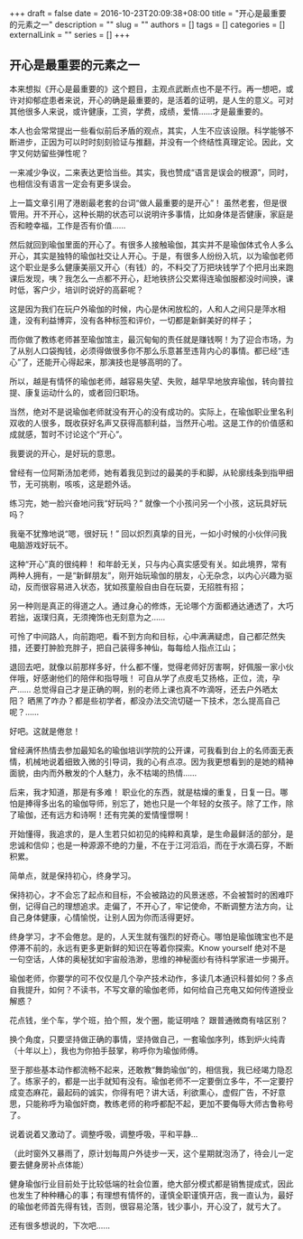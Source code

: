 +++
draft = false
date = 2016-10-23T20:09:38+08:00
title = "开心是最重要的元素之一"
description = ""
slug = ""
authors = []
tags = []
categories = []
externalLink = ""
series = []
+++

## **开心是最重要的元素之一**

本来想拟《开心是最重要的》这个题目，主观点武断点也不是不行。再一想吧，或许对抑郁症患者来说，开心的确是最重要的，是活着的证明，是人生的意义。可对其他很多人来说，或许健康，工资，学费，成绩，爱情……才是最重要的。

本人也会常常提出一些看似前后矛盾的观点，其实，人生不应该设限。科学能够不断进步，正因为可以时时刻刻验证与推翻，并没有一个终结性真理定论。因此，文字又何妨留些弹性呢？

一来减少争议，二来表达更恰当些。其实，我也赞成“语言是误会的根源”，同时，也相信没有语言一定会有更多误会。

上一篇文章引用了港剧最老套的台词“做人最重要的是开心”！ 虽然老套，但是很管用。开不开心，这种长期的状态可以说明许多事情，比如身体是否健康，家庭是否和睦幸福，工作是否有价值……

然后就回到瑜伽里面的开心了。有很多人接触瑜伽，其实并不是瑜伽体式令人多么开心，其实是独特的瑜伽社交让人开心。于是，有很多人纷纷入坑，以为瑜伽老师这个职业是多么健康美丽又开心（有钱）的，不料交了万把块钱学了个把月出来跑课后发现，咦？我怎么一点都不开心，赶地铁挤公交累得连瑜伽服都没时间换，课时低，客户少，培训时说好的高薪呢？      

这是因为我们在玩户外瑜伽的时候，内心是休闲放松的，人和人之间只是萍水相逢，没有利益博弈，没有各种标签和评价，一切都是新鲜美好的样子；

而你做了教练老师甚至瑜伽馆主，最沉甸甸的责任就是赚钱啊！为了迎合市场，为了从别人口袋掏钱，必须得做很多你不那么乐意甚至违背内心的事情。都已经“违心”了，还能开心得起来，那演技也是够高明的了。

所以，越是有情怀的瑜伽老师，越容易失望、失败，越早早地放弃瑜伽，转向普拉提、康复运动什么的，或者回归职场。

当然，绝对不是说瑜伽老师就没有开心的没有成功的。实际上，在瑜伽职业里名利双收的人很多，既收获好名声又获得高额利益，当然开心啦。这是工作的价值感和成就感，暂时不讨论这个“开心”。

我要说的开心，是好玩的意思。

曾经有一位阿斯汤加老师，她有着我见到过的最美的手和脚，从轮廓线条到指甲细节，无可挑剔，咳咳，这是题外话。

练习完，她一脸兴奋地问我“好玩吗？” 就像一个小孩问另一个小孩，这玩具好玩吗？

我毫不犹豫地说“嗯，很好玩！” 回以炽烈真挚的目光，一如小时候的小伙伴问我电脑游戏好玩不。

这种“开心”真的很纯粹！ 和年龄无关，只与内心真实感受有关。如此境界，常有两种人拥有，一是“新鲜朋友”，刚开始玩瑜伽的朋友，心无杂念，以内心兴趣为驱动，反而很容易进入状态，犹如孩童般自由自在玩耍，无招胜有招；

另一种则是真正的得道之人。通过身心的修炼，无论哪个方面都通达通透了，大巧若拙，返璞归真，无须掩饰也无刻意为之……

可怜了中间路人，向前跑吧，看不到方向和目标，心中满满疑虑，自己都茫然失措，还要打肿脸充胖子，把自己装得多神仙，每每给人指点江山；

退回去吧，就像以前那样多好，什么都不懂，觉得老师好厉害啊，好佩服一家小伙伴哦，好感谢他们的陪伴和指导哦！ 可自从学了点皮毛艾扬格，正位，流，孕产…… 总觉得自己才是正确的啊，别的老师上课也真不咋滴呀，还去户外晒太阳？ 晒黑了咋办？都是些初学者，都没办法交流切磋一下技术，怎么提高自己呢？……

好吧。这就是倦怠！

曾经满怀热情去参加最知名的瑜伽培训学院的公开课，可我看到台上的名师面无表情，机械地说着细致入微的引导词，我的心有点凉。因为我更想看到的是她的精神面貌，由内而外散发的个人魅力，永不枯竭的热情……

后来，我才知道，那是有多难！ 职业化的东西，就是枯燥的重复，日复一日。哪怕是捧得多出名的瑜伽导师，别忘了，她也只是一个年轻的女孩子。除了工作，除了瑜伽，还有远方和诗啊！还有完美的爱情憧憬啊！

开始懂得，我追求的，是人生若只如初见的纯粹和真挚，是生命最鲜活的部分，是忠诚和信仰；也是一种源源不绝的力量，不在于江河滔滔，而在于水滴石穿，不断积累。

简单点，就是保持初心，终身学习。

保持初心，才不会忘了起点和目标，不会被路边的风景迷惑，不会被暂时的困难吓倒，记得自己的理想追求。走偏了，不开心了，牢记使命，不断调整方法方向，让自己身体健康，心情愉悦，让别人因为你而活得更好。

终身学习，才不会倦怠。是的，人天生就有强烈的好奇心。哪怕是瑜伽瑰宝也不是停滞不前的，永远有更多更新鲜的知识在等着你探索。Know yourself 绝对不是一句空话，人体的奥秘犹如宇宙般浩渺，思维的神秘面纱有待科学家进一步揭开。

瑜伽老师，你要学的可不仅仅是几个孕产技术动作，多读几本通识科普如何？多点自我提升，如何？不读书，不写文章的瑜伽老师，如何给自己充电又如何传道授业解惑？

花点钱，坐个车，学个班，拍个照，发个圈，能证明啥？ 跟普通微商有啥区别？

换个角度，只要坚持做正确的事情，坚持做自己，一套瑜伽序列，练到炉火纯青（十年以上），我也为你拍手鼓掌，称呼你为瑜伽师傅。

至于那些基本动作都流畅不起来，还敢教“舞韵瑜伽”的，相信我，我已经竭力隐忍了。练家子的，都是一出手就知有没有。瑜伽老师不一定要倒立多牛，不一定要拧成变态麻花，最起码的诚实，你得有吧？讲大话，利欲熏心，虚假广告，不好意思，只能称呼为瑜伽奸商，教练老师的称呼都配不起，更加不要侮辱大师古鲁称号了。

说着说着又激动了。调整呼吸，调整呼吸，平和平静...

（此时窗外又暴雨了，原计划每周户外徒步一天，这个星期就泡汤了，待会儿一定要去健身房补点体能）

健身瑜伽行业目前处于比较低端的社会位置，绝大部分模式都是销售提成式，因此也发生了种种糟心的事；有理想有情怀的，谨慎全职谨慎开店，我一直认为，最好的瑜伽老师首先得有钱，否则，很容易沦落，钱少事小，开心没了，就亏大了。

还有很多想说的，下次吧......